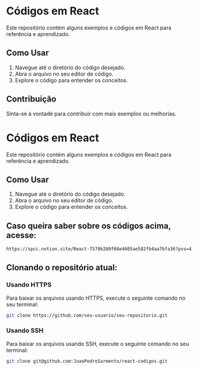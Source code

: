 # Códigos em React

Este repositório contém alguns exemplos e códigos em React para referência e aprendizado.

## Como Usar

1. Navegue até o diretório do código desejado.
2. Abra o arquivo no seu editor de código.
3. Explore o código para entender os conceitos.

## Contribuição

Sinta-se à vontade para contribuir com mais exemplos ou melhorias. 

# Códigos em React

Este repositório contém alguns exemplos e códigos em React para referência e aprendizado.

## Como Usar

1. Navegue até o diretório do código desejado.
2. Abra o arquivo no seu editor de código.
3. Explore o código para entender os conceitos.
 
## Caso queira saber sobre os códigos acima, acesse: 
```bash
https://spcc.notion.site/React-7570b200f08e4605ae582fb4aa7bfa36?pvs=4
```
## Clonando o repositório atual: 

### Usando HTTPS

Para baixar os arquivos usando HTTPS, execute o seguinte comando no seu terminal:

```bash
git clone https://github.com/seu-usuario/seu-repositorio.git
```
### Usando SSH
Para baixar os arquivos usando SSH, execute o seguinte comando no seu terminal:
```bash
git clone git@github.com:JoaoPedroSarmento/react-codigos.git
```

